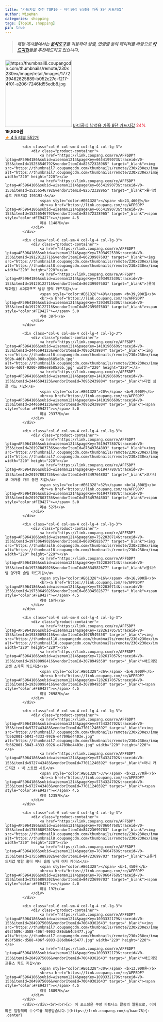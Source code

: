 ```yaml
---
title: "카드지갑 추천 TOP10 - 바디공식 남성용 가죽 8단 카드지갑"
author: WiseMan
categories: shopping
tags: [Top10, shopping]
pin: true
---
```


> ##### 해당 게시물에서는 [**분석도구**](https://itemscout.io/)를 이용하여 **성별**, **연령별** 등의 데이터를 바탕으로 [**카드지갑**](https://link.coupang.com/a/baae76)들을 추천해드리고 있습니다.
<div class="container"><div class="row">
            <div class="col-6 col-sm-4 col-lg-4 col-lg-3">
                <div class="product-container">
                    <a href="https://link.coupang.com/re/AFFSDP?lptag=AF5964186&subid=wiseman1214&pageKey=5471514387&traceid=V0-153&itemId=8409289455&vendorItemId=77431403082" target="_blank"><img src="https://thumbnail8.coupangcdn.com/thumbnails/remote/230x230ex/image/retail/images/177239462625889-b052c27c-f217-4f01-a206-7246fd55edb8.jpg" alt="https://thumbnail8.coupangcdn.com/thumbnails/remote/230x230ex/image/retail/images/177239462625889-b052c27c-f217-4f01-a206-7246fd55edb8.jpg" width="220" height="220"></a>
                    <a href="https://link.coupang.com/re/AFFSDP?lptag=AF5964186&subid=wiseman1214&pageKey=5471514387&traceid=V0-153&itemId=8409289455&vendorItemId=77431403082" target="_blank">바디공식 남성용 가죽 8단 카드지갑</a>
                    <span style="color:#E61328">24%</span> <b>19,800원</b>
                    <br><a href="https://link.coupang.com/re/AFFSDP?lptag=AF5964186&subid=wiseman1214&pageKey=5471514387&traceid=V0-153&itemId=8409289455&vendorItemId=77431403082" target="_blank"><span style="color:#FE9427">★</span> 4.5
                    리뷰 552개</a>
                </div>
            </div>
            
            <div class="col-6 col-sm-4 col-lg-4 col-lg-3">
                <div class="product-container">
                    <a href="https://link.coupang.com/re/AFFSDP?lptag=AF5964186&subid=wiseman1214&pageKey=6654199073&traceid=V0-153&itemId=15256546792&vendorItemId=82572328965" target="_blank"><img src="https://thumbnail7.coupangcdn.com/thumbnails/remote/230x230ex/image/vendor_inventory/d603/5ddfeb2e24d15a0a122d615fb8fa252c0b65ebb15ac69d8a194e0d5c7ed1.png" alt="https://thumbnail7.coupangcdn.com/thumbnails/remote/230x230ex/image/vendor_inventory/d603/5ddfeb2e24d15a0a122d615fb8fa252c0b65ebb15ac69d8a194e0d5c7ed1.png" width="220" height="220"></a>
                    <a href="https://link.coupang.com/re/AFFSDP?lptag=AF5964186&subid=wiseman1214&pageKey=6654199073&traceid=V0-153&itemId=15256546792&vendorItemId=82572328965" target="_blank">윌리엄폴로 카드지갑 195193-A</a>
                    <span style="color:#E61328"></span> <b>23,460원</b>
                    <br><a href="https://link.coupang.com/re/AFFSDP?lptag=AF5964186&subid=wiseman1214&pageKey=6654199073&traceid=V0-153&itemId=15256546792&vendorItemId=82572328965" target="_blank"><span style="color:#FE9427">★</span> 4.5
                    리뷰 1148개</a>
                </div>
            </div>
            
            <div class="col-6 col-sm-4 col-lg-4 col-lg-3">
                <div class="product-container">
                    <a href="https://link.coupang.com/re/AFFSDP?lptag=AF5964186&subid=wiseman1214&pageKey=7393492530&traceid=V0-153&itemId=19120122716&vendorItemId=86239907603" target="_blank"><img src="https://thumbnail8.coupangcdn.com/thumbnails/remote/230x230ex/image/vendor_inventory/2767/4d2b33174854a5e25505eca677a13ee29d8c01993bd584e49ba50c334c25.png" alt="https://thumbnail8.coupangcdn.com/thumbnails/remote/230x230ex/image/vendor_inventory/2767/4d2b33174854a5e25505eca677a13ee29d8c01993bd584e49ba50c334c25.png" width="220" height="220"></a>
                    <a href="https://link.coupang.com/re/AFFSDP?lptag=AF5964186&subid=wiseman1214&pageKey=7393492530&traceid=V0-153&itemId=19120122716&vendorItemId=86239907603" target="_blank">[롯데백화점] 루이까또즈 남성 블랙 카드지갑</a>
                    <span style="color:#E61328">49%</span> <b>39,900원</b>
                    <br><a href="https://link.coupang.com/re/AFFSDP?lptag=AF5964186&subid=wiseman1214&pageKey=7393492530&traceid=V0-153&itemId=19120122716&vendorItemId=86239907603" target="_blank"><span style="color:#FE9427">★</span> 5.0
                    리뷰 38개</a>
                </div>
            </div>
            
            <div class="col-6 col-sm-4 col-lg-4 col-lg-3">
                <div class="product-container">
                    <a href="https://link.coupang.com/re/AFFSDP?lptag=AF5964186&subid=wiseman1214&pageKey=1410196660&traceid=V0-153&itemId=2446594123&vendorItemId=70952439804" target="_blank"><img src="https://thumbnail6.coupangcdn.com/thumbnails/remote/230x230ex/image/retail/images/2020/06/24/15/0/e49e9291-569b-4d0f-9200-008ee8685a6b.jpg" alt="https://thumbnail6.coupangcdn.com/thumbnails/remote/230x230ex/image/retail/images/2020/06/24/15/0/e49e9291-569b-4d0f-9200-008ee8685a6b.jpg" width="220" height="220"></a>
                    <a href="https://link.coupang.com/re/AFFSDP?lptag=AF5964186&subid=wiseman1214&pageKey=1410196660&traceid=V0-153&itemId=2446594123&vendorItemId=70952439804" target="_blank">디랩 심플 카드 지갑</a>
                    <span style="color:#E61328">20%</span> <b>9,900원</b>
                    <br><a href="https://link.coupang.com/re/AFFSDP?lptag=AF5964186&subid=wiseman1214&pageKey=1410196660&traceid=V0-153&itemId=2446594123&vendorItemId=70952439804" target="_blank"><span style="color:#FE9427">★</span> 5.0
                    리뷰 2337개</a>
                </div>
            </div>
            
            <div class="col-6 col-sm-4 col-lg-4 col-lg-3">
                <div class="product-container">
                    <a href="https://link.coupang.com/re/AFFSDP?lptag=AF5964186&subid=wiseman1214&pageKey=7619477807&traceid=V0-153&itemId=20197803736&vendorItemId=87349764803" target="_blank"><img src="https://thumbnail7.coupangcdn.com/thumbnails/remote/230x230ex/image/vendor_inventory/be99/4ef899ae5502b4cf351af13d68b77a1327cae6325cfb7a9ad09ec6e14b3f.jpg" alt="https://thumbnail7.coupangcdn.com/thumbnails/remote/230x230ex/image/vendor_inventory/be99/4ef899ae5502b4cf351af13d68b77a1327cae6325cfb7a9ad09ec6e14b3f.jpg" width="220" height="220"></a>
                    <a href="https://link.coupang.com/re/AFFSDP?lptag=AF5964186&subid=wiseman1214&pageKey=7619477807&traceid=V0-153&itemId=20197803736&vendorItemId=87349764803" target="_blank">오가니코 마카롱 카드 동전 지갑</a>
                    <span style="color:#E61328">32%</span> <b>14,800원</b>
                    <br><a href="https://link.coupang.com/re/AFFSDP?lptag=AF5964186&subid=wiseman1214&pageKey=7619477807&traceid=V0-153&itemId=20197803736&vendorItemId=87349764803" target="_blank"><span style="color:#FE9427">★</span> 5.0
                    리뷰 52개</a>
                </div>
            </div>
            
            <div class="col-6 col-sm-4 col-lg-4 col-lg-3">
                <div class="product-container">
                    <a href="https://link.coupang.com/re/AFFSDP?lptag=AF5964186&subid=wiseman1214&pageKey=7522030714&traceid=V0-153&itemId=19730649026&vendorItemId=86834582677" target="_blank"><img src="https://thumbnail6.coupangcdn.com/thumbnails/remote/230x230ex/image/vendor_inventory/e850/8e442e871617249bb7c6775d1204d418911d477db3b6e46ef449b10c3f0e.jpg" alt="https://thumbnail6.coupangcdn.com/thumbnails/remote/230x230ex/image/vendor_inventory/e850/8e442e871617249bb7c6775d1204d418911d477db3b6e46ef449b10c3f0e.jpg" width="220" height="220"></a>
                    <a href="https://link.coupang.com/re/AFFSDP?lptag=AF5964186&subid=wiseman1214&pageKey=7522030714&traceid=V0-153&itemId=19730649026&vendorItemId=86834582677" target="_blank">블리스템 양가죽 슬림 카드지갑</a>
                    <span style="color:#E61328">16%</span> <b>16,900원</b>
                    <br><a href="https://link.coupang.com/re/AFFSDP?lptag=AF5964186&subid=wiseman1214&pageKey=7522030714&traceid=V0-153&itemId=19730649026&vendorItemId=86834582677" target="_blank"><span style="color:#FE9427">★</span> 4.5
                    리뷰 16개</a>
                </div>
            </div>
            
            <div class="col-6 col-sm-4 col-lg-4 col-lg-3">
                <div class="product-container">
                    <a href="https://link.coupang.com/re/AFFSDP?lptag=AF5964186&subid=wiseman1214&pageKey=7282617057&traceid=V0-153&itemId=19380098416&vendorItemId=3078949358" target="_blank"><img src="https://thumbnail10.coupangcdn.com/thumbnails/remote/230x230ex/image/vendor_inventory/8404/6b3e319624d6c13ba9d48ae8ae51d6bf433c4b012ba3eee8c0995f639969.jpg" alt="https://thumbnail10.coupangcdn.com/thumbnails/remote/230x230ex/image/vendor_inventory/8404/6b3e319624d6c13ba9d48ae8ae51d6bf433c4b012ba3eee8c0995f639969.jpg" width="220" height="220"></a>
                    <a href="https://link.coupang.com/re/AFFSDP?lptag=AF5964186&subid=wiseman1214&pageKey=7282617057&traceid=V0-153&itemId=19380098416&vendorItemId=3078949358" target="_blank">애드에딧 포켓 소가죽 카드지갑</a>
                    <span style="color:#E61328">36%</span> <b>6,900원</b>
                    <br><a href="https://link.coupang.com/re/AFFSDP?lptag=AF5964186&subid=wiseman1214&pageKey=7282617057&traceid=V0-153&itemId=19380098416&vendorItemId=3078949358" target="_blank"><span style="color:#FE9427">★</span> 4.5
                    리뷰 2698개</a>
                </div>
            </div>
            
            <div class="col-6 col-sm-4 col-lg-4 col-lg-3">
                <div class="product-container">
                    <a href="https://link.coupang.com/re/AFFSDP?lptag=AF5964186&subid=wiseman1214&pageKey=5754324702&traceid=V0-153&itemId=9727443483&vendorItemId=77011246592" target="_blank"><img src="https://thumbnail7.coupangcdn.com/thumbnails/remote/230x230ex/image/retail/images/4433437399282128-fb562001-5843-4333-9926-e4709be4403e.jpg" alt="https://thumbnail7.coupangcdn.com/thumbnails/remote/230x230ex/image/retail/images/4433437399282128-fb562001-5843-4333-9926-e4709be4403e.jpg" width="220" height="220"></a>
                    <a href="https://link.coupang.com/re/AFFSDP?lptag=AF5964186&subid=wiseman1214&pageKey=5754324702&traceid=V0-153&itemId=9727443483&vendorItemId=77011246592" target="_blank">머니 카드지갑 + 넥 스트랩 세트</a>
                    <span style="color:#E61328">37%</span> <b>12,770원</b>
                    <br><a href="https://link.coupang.com/re/AFFSDP?lptag=AF5964186&subid=wiseman1214&pageKey=5754324702&traceid=V0-153&itemId=9727443483&vendorItemId=77011246592" target="_blank"><span style="color:#FE9427">★</span> 4.5
                    리뷰 1235개</a>
                </div>
            </div>
            
            <div class="col-6 col-sm-4 col-lg-4 col-lg-3">
                <div class="product-container">
                    <a href="https://link.coupang.com/re/AFFSDP?lptag=AF5964186&subid=wiseman1214&pageKey=7070604768&traceid=V0-153&itemId=17556889202&vendorItemId=84723699703" target="_blank"><img src="https://thumbnail8.coupangcdn.com/thumbnails/remote/230x230ex/image/vendor_inventory/e2d4/d6aa0174df5dad4cdb54f53318572a118f42022bc5e5eb793fe83d037327.jpg" alt="https://thumbnail8.coupangcdn.com/thumbnails/remote/230x230ex/image/vendor_inventory/e2d4/d6aa0174df5dad4cdb54f53318572a118f42022bc5e5eb793fe83d037327.jpg" width="220" height="220"></a>
                    <a href="https://link.coupang.com/re/AFFSDP?lptag=AF5964186&subid=wiseman1214&pageKey=7070604768&traceid=V0-153&itemId=17556889202&vendorItemId=84723699703" target="_blank">교통카드지갑 명함 홀더 미니 슬림 남자 여자 케이스</a>
                    <span style="color:#E61328"></span> <b>1,450원</b>
                    <br><a href="https://link.coupang.com/re/AFFSDP?lptag=AF5964186&subid=wiseman1214&pageKey=7070604768&traceid=V0-153&itemId=17556889202&vendorItemId=84723699703" target="_blank"><span style="color:#FE9427">★</span> 4.0
                    리뷰 19개</a>
                </div>
            </div>
            
            <div class="col-6 col-sm-4 col-lg-4 col-lg-3">
                <div class="product-container">
                    <a href="https://link.coupang.com/re/AFFSDP?lptag=AF5964186&subid=wiseman1214&pageKey=1093332179&traceid=V0-153&itemId=2049975606&vendorItemId=70049302643" target="_blank"><img src="https://thumbnail7.coupangcdn.com/thumbnails/remote/230x230ex/image/retail/images/11358360236276535-d93f589c-d588-406f-9003-286db64d5477.jpg" alt="https://thumbnail7.coupangcdn.com/thumbnails/remote/230x230ex/image/retail/images/11358360236276535-d93f589c-d588-406f-9003-286db64d5477.jpg" width="220" height="220"></a>
                    <a href="https://link.coupang.com/re/AFFSDP?lptag=AF5964186&subid=wiseman1214&pageKey=1093332179&traceid=V0-153&itemId=2049975606&vendorItemId=70049302643" target="_blank">애드에딧 프롬스 카드 지갑</a>
                    <span style="color:#E61328">30%</span> <b>13,900원</b>
                    <br><a href="https://link.coupang.com/re/AFFSDP?lptag=AF5964186&subid=wiseman1214&pageKey=1093332179&traceid=V0-153&itemId=2049975606&vendorItemId=70049302643" target="_blank"><span style="color:#FE9427">★</span> 4.5
                    리뷰 1889개</a>
                </div>
            </div>
            </div></div><br><br>[👉 이 포스팅은 쿠팡 파트너스 활동의 일환으로, 이에 따른 일정액의 수수료를 제공받습니다.](https://link.coupang.com/a/baae76){: .center}